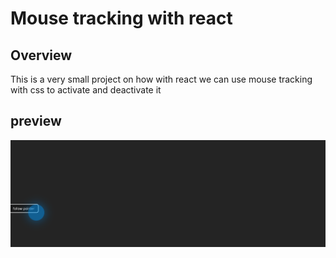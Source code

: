 # Mouse tracking with react

## Overview
This is a very small project on how with react we can use mouse tracking with css to activate and deactivate it



## preview

![doc_image](/docs/images/docImage.png)